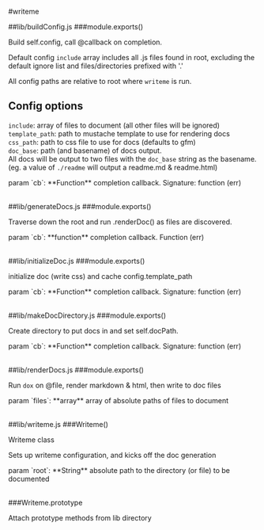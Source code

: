#writeme

##lib/buildConfig.js
###module.exports()
<p>Build self.config, call @callback on completion.</p>

<p>Default config <code>include</code> array includes all .js files found in root, excluding the<br />default ignore list and files/directories prefixed with '.'</p>

<p>All config paths are relative to root where <code>writeme</code> is run.</p>

<h2>Config options</h2>

<p><code>include</code>: array of files to document (all other files will be ignored)<br /><code>template_path</code>: path to mustache template to use for rendering docs<br /><code>css_path</code>: path to css file to use for docs (defaults to gfm)<br /><code>doc_base</code>: path (and basename) of docs output. <br />All docs will be output to two files with the <code>doc_base</code> string as the basename. <br />(eg. a value of <code>./readme</code> will output a readme.md &amp; readme.html)</p>
param `cb`: **Function**  completion callback. Signature: function (err)<br/>
<br/>




##lib/generateDocs.js
###module.exports()
<p>Traverse down the root and run .renderDoc() as files are discovered.</p>
param `cb`: **function**  completion callback. Function (err)<br/>
<br/>




##lib/initializeDoc.js
###module.exports()
<p>initialize doc (write css) and cache config.template_path</p>
param `cb`: **Function**  completion callback. Signature: function (err)<br/>
<br/>




##lib/makeDocDirectory.js
###module.exports()
<p>Create directory to put docs in and set self.docPath.</p>
param `cb`: **Function**  completion callback. Signature: function (err)<br/>
<br/>




##lib/renderDocs.js
###module.exports()
<p>Run <code>dox</code> on @file, render markdown &amp; html, then write to doc files</p>
param `files`: **array**  array of absolute paths of files to document<br/>
<br/>




##lib/writeme.js
###Writeme()
<p>Writeme class</p>

<p>Sets up writeme configuration, and kicks off the doc generation</p>
param `root`: **String**  absolute path to the directory (or file) to be documented<br/>
<br/>


###Writeme.prototype
<p>Attach prototype methods from lib directory</p>
<br/>





